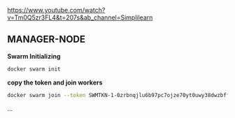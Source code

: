 
https://www.youtube.com/watch?v=Tm0Q5zr3FL4&t=207s&ab_channel=Simplilearn

## MANAGER-NODE

**Swarm Initializing**

```bash
docker swarm init
````

**copy the token and join workers**

```bash
docker swarm join --token SWMTKN-1-0zrbnqjlu6b97pc7ojze70yt0uwy38dwzbffbnmznosmeumbx5-9hb7g9gdjrkr8snjkidpjaf8v 192.168.64.50:2377
```
...